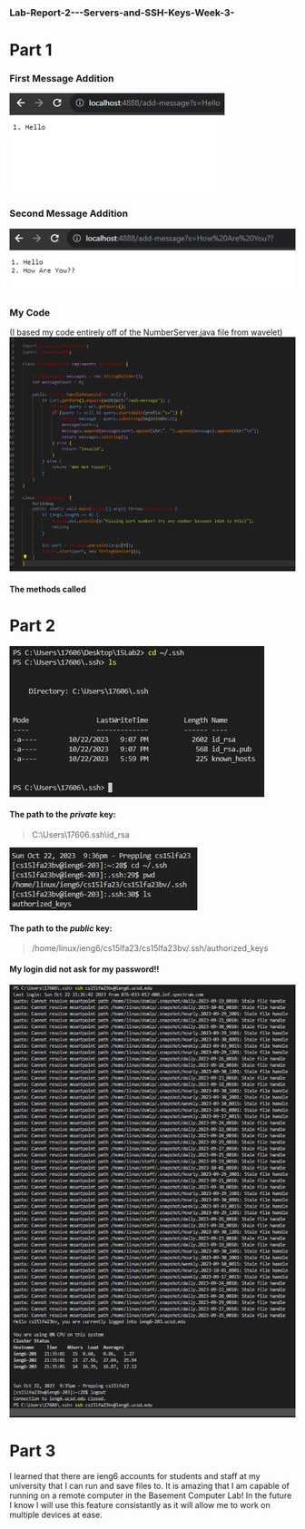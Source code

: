 ### Lab-Report-2---Servers-and-SSH-Keys-Week-3-
# Part 1
### First Message Addition

![Image](CSE15_SS_M1.png)

### Second Message Addition

![Image](CSE15_SS_M2.png)
### My Code 
(I based my code entirely off of the NumberServer.java file from wavelet)
![Image](String_Code_CS15.png)

#### The methods called

# Part 2
![Image](Private_CS15.png)

#### The path to the *private* key:

> C:\Users\17606\.ssh\id_rsa

![Image](public_cs15.png)

#### The path to the *public* key:

>  /home/linux/ieng6/cs15lfa23/cs15lfa23bv/.ssh/authorized_keys

#### My login did not ask for my password!!

##### ![Image](Without_Pass_CS15.png)


# Part 3

I learned that there are ieng6 accounts for students and staff at my  university that I can run and save files to. It is amazing that I am capable of running on a remote computer in the Basement Computer Lab!
In the future I know I will use this feature consistantly as it will allow me to work on multiple devices at ease. 
